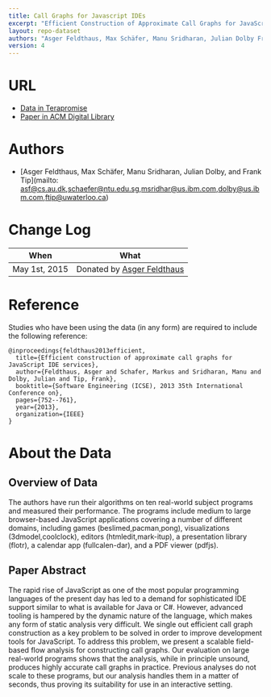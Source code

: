 ```yaml
---
title: Call Graphs for Javascript IDEs
excerpt: "Efficient Construction of Approximate Call Graphs for JavaScript IDE Services"
layout: repo-dataset
authors: "Asger Feldthaus, Max Schäfer, Manu Sridharan, Julian Dolby Frank Tip"
version: 4
---
```


# URL

* [Data in Terapromise](https://terapromise.csc.ncsu.edu/!/#repo/view/head/other/mozillaanthropology)
* [Paper in ACM Digital Library](http://dl.acm.org/citation.cfm?doid=2635868.2635887)

# Authors
* [Asger Feldthaus, Max Schäfer, Manu Sridharan, Julian Dolby, and Frank Tip](mailto: asf@cs.au.dk,schaefer@ntu.edu.sg,msridhar@us.ibm.com,dolby@us.ibm.com,ftip@uwaterloo.ca)

# Change Log

When | What
---- | ----
May 1st, 2015 | Donated by [Asger Feldthaus](mailto:asf@cs.au.dk)

# Reference

Studies who have been using the data (in any form) are required to include the following reference:

```
@inproceedings{feldthaus2013efficient,
  title={Efficient construction of approximate call graphs for JavaScript IDE services},
  author={Feldthaus, Asger and Schafer, Markus and Sridharan, Manu and Dolby, Julian and Tip, Frank},
  booktitle={Software Engineering (ICSE), 2013 35th International Conference on},
  pages={752--761},
  year={2013},
  organization={IEEE}
}
```

# About the Data

## Overview of Data

The authors have run their algorithms on ten real-world  subject  programs  and  measured their performance. The programs include  medium  to  large browser-based  JavaScript  applications  covering  a  number  of different domains, including games (beslimed,pacman,pong), visualizations  (3dmodel,coolclock),  editors (htmledit,mark-itup), a presentation library (flotr), a calendar app (fullcalen-dar), and a PDF viewer (pdfjs).

## Paper Abstract

The rapid rise of JavaScript as one of the most popular programming languages of the present day has led to a demand for sophisticated IDE support similar to what is available for Java or C#. However, advanced tooling is hampered by the dynamic nature of the language, which makes any form of static analysis very difficult. We single out efficient call graph construction as a key problem to be solved in order to improve development tools for JavaScript. To address this problem, we present a scalable field-based flow analysis for constructing call graphs. Our evaluation on large real-world programs shows that the analysis, while in principle unsound, produces highly accurate call graphs in practice. Previous analyses do not scale to these programs, but our analysis handles them in a matter of seconds, thus proving its suitability for use in an interactive setting.
